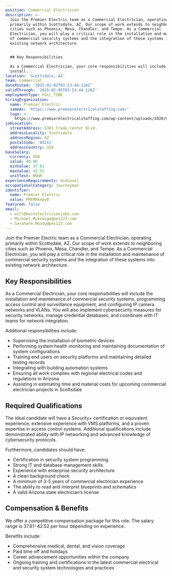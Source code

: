 ```yaml
---
position: Commercial Electrician
description: >-
  Join the Premier Electric team as a Commercial Electrician, operating
  primarily within Scottsdale, AZ. Our scope of work extends to neighboring
  cities such as Phoenix, Mesa, Chandler, and Tempe. As a Commercial
  Electrician, you will play a critical role in the installation and maintenance
  of commercial security systems and the integration of these systems into
  existing network architecture. 


  ## Key Responsibilities

  As a Commercial Electrician, your core responsibilities will include the
  install...
location: 'Scottsdale, AZ'
team: Commercial
datePosted: '2025-01-02T03:53:44.126Z'
validThrough: '2025-02-05T03:53:44.126Z'
employmentType: FULL_TIME
hiringOrganization:
  name: Premier Electric
  sameAs: 'https://www.premierelectricalstaffing.com/'
  logo: >-
    https://www.premierelectricalstaffing.com/wp-content/uploads/2020/05/Premier-Electrical-Staffing-logo.png
jobLocation:
  streetAddress: 5301 Trade Center Blvd.
  addressLocality: Scottsdale
  addressRegion: AZ
  postalCode: '85251'
  addressCountry: USA
baseSalary:
  currency: USD
  value: 40.06
  minValue: 37.61
  maxValue: 42.52
  unitText: HOUR
experienceRequirements: midLevel
occupationalCategory: Journeyman
identifier:
  name: Premier Electric
  value: PREM8kepy0
featured: false
email:
  - will@bestelectricianjobs.com
  - Michael.Mckeaige@pes123.com
  - Sarahann.Moody@pes123.com
---
```




Join the Premier Electric team as a Commercial Electrician, operating primarily within Scottsdale, AZ. Our scope of work extends to neighboring cities such as Phoenix, Mesa, Chandler, and Tempe. As a Commercial Electrician, you will play a critical role in the installation and maintenance of commercial security systems and the integration of these systems into existing network architecture. 

## Key Responsibilities
As a Commercial Electrician, your core responsibilities will include the installation and maintenance of commercial security systems, programming access control and surveillance equipment, and configuring IP camera networks and VLANs. You will also implement cybersecurity measures for security networks, manage credential databases, and coordinate with IT teams for network integration. 

Additional responsibilities include:
- Supervising the installation of biometric devices
- Performing system health monitoring and maintaining documentation of system configurations
- Training end users on security platforms and maintaining detailed testing records
- Integrating with building automation systems
- Ensuring all work complies with regional electrical codes and regulations in Arizona
- Assisting in estimating time and material costs for upcoming commercial electrician projects in Scottsdale

## Required Qualifications
The ideal candidate will have a Security+ certification or equivalent experience, extensive experience with VMS platforms, and a proven expertise in access control systems. Additional qualifications include demonstrated ability with IP networking and advanced knowledge of cybersecurity protocols. 

Furthermore, candidates should have:
- Certification in security system programming
- Strong IT and database management skills
- Experience with enterprise security architecture
- A clean background check
- A minimum of 3-5 years of commercial electrician experience
- The ability to read and interpret blueprints and schematics
- A valid Arizona state electrician’s license

## Compensation & Benefits
We offer a competitive compensation package for this role. The salary range is $37.61-$42.52 per hour depending on experience. 

Benefits include:
- Comprehensive medical, dental, and vision coverage
- Paid time off and holidays
- Career advancement opportunities within the company
- Ongoing training and certifications in the latest commercial electrical and security system technologies and practices
